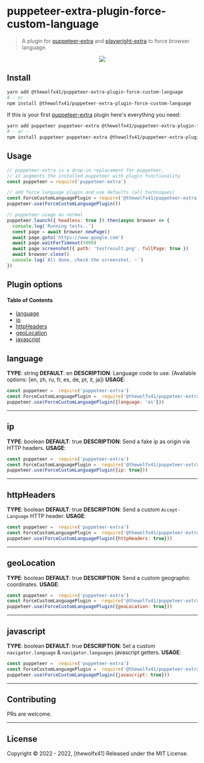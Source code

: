 # puppeteer-extra-plugin-force-custom-language

> A plugin for [puppeteer-extra](https://github.com/berstend/puppeteer-extra/tree/master/packages/puppeteer-extra) and [playwright-extra](https://github.com/berstend/puppeteer-extra/tree/master/packages/playwright-extra) to force browser language.

<p align="center"><img src="https://i.imgur.com/e1IeCjp.png" /></p>

## Install

```bash
yarn add @thewolfx41/puppeteer-extra-plugin-force-custom-language
# - or -
npm install @thewolfx41/puppeteer-extra-plugin-force-custom-language
```

If this is your first [puppeteer-extra](https://github.com/berstend/puppeteer-extra) plugin here's everything you need:

```bash
yarn add puppeteer puppeteer-extra @thewolfx41/puppeteer-extra-plugin-force-custom-language
# - or -
npm install puppeteer puppeteer-extra @thewolfx41/puppeteer-extra-plugin-force-custom-language
```

## Usage

```js
// puppeteer-extra is a drop-in replacement for puppeteer,
// it augments the installed puppeteer with plugin functionality
const puppeteer = require('puppeteer-extra')

// add force language plugin and use defaults (all techniques)
const ForceCustomLanguagePlugin = require('@thewolfx41/puppeteer-extra-plugin-force-custom-language')
puppeteer.use(ForceCustomLanguagePlugin())

// puppeteer usage as normal
puppeteer.launch({ headless: true }).then(async browser => {
  console.log('Running tests..')
  const page = await browser.newPage()
  await page.goto('https://www.google.com')
  await page.waitForTimeout(5000)
  await page.screenshot({ path: 'testresult.png', fullPage: true })
  await browser.close()
  console.log(`All done, check the screenshot. ✨`)
})
```

## Plugin options

#### Table of Contents

- [language](#language)
- [ip](#ip)
- [httpHeaders](#httpHeaders)
- [geoLocation](#geoLocation)
- [javascript](#javascript)

## language
**TYPE**: string
**DEFAULT**: en
**DESCRIPTION**: Language code to use.
(Available options: [en,  zh,  ru,  fr,  es,  de,  pt,  it,  ja])
**USAGE**: 
```javascript
const puppeteer =  require('puppeteer-extra')
const ForceCustomLanguagePlugin =  require('@thewolfx41/puppeteer-extra-plugin-force-custom-language')
puppeteer.use(ForceCustomLanguagePlugin({language: 'es'})) 
```
---
## ip
**TYPE**: boolean
**DEFAULT**: true
**DESCRIPTION**: Send a fake ip as origin via HTTP headers.
**USAGE**: 
```javascript
const puppeteer =  require('puppeteer-extra')
const ForceCustomLanguagePlugin =  require('@thewolfx41/puppeteer-extra-plugin-force-custom-language')
puppeteer.use(ForceCustomLanguagePlugin({ip: true})) 
```
---
## httpHeaders
**TYPE**: boolean
**DEFAULT**: true
**DESCRIPTION**: Send a custom `Accept-Language` HTTP header.
**USAGE**: 
```javascript
const puppeteer =  require('puppeteer-extra')
const ForceCustomLanguagePlugin =  require('@thewolfx41/puppeteer-extra-plugin-force-custom-language')
puppeteer.use(ForceCustomLanguagePlugin({httpHeaders: true})) 
```
---
## geoLocation
**TYPE**: boolean
**DEFAULT**: true
**DESCRIPTION**: Send a custom geographic coordinates.
**USAGE**: 
```javascript
const puppeteer =  require('puppeteer-extra')
const ForceCustomLanguagePlugin =  require('@thewolfx41/puppeteer-extra-plugin-force-custom-language')
puppeteer.use(ForceCustomLanguagePlugin({geoLocation: true})) 
```
---
## javascript
**TYPE**: boolean
**DEFAULT**: true
**DESCRIPTION**: Set a custom `navigator.language` & `navigator.languages` javascript getters.
**USAGE**: 
```javascript
const puppeteer =  require('puppeteer-extra')
const ForceCustomLanguagePlugin =  require('@thewolfx41/puppeteer-extra-plugin-force-custom-language')
puppeteer.use(ForceCustomLanguagePlugin({javascript: true})) 
```


---
## Contributing

PRs are welcome.

---

## License

Copyright © 2022 - 2022, [thewolfx41] Released under the MIT License.
